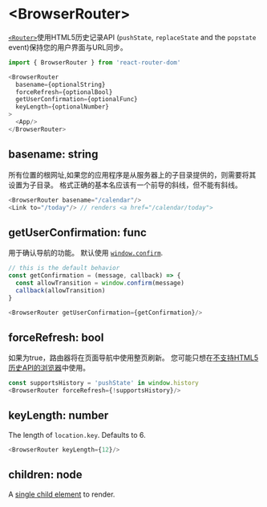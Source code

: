 # &lt;BrowserRouter>

[`<Router>`](../../../react-router/docs/api/Router.md)使用HTML5历史记录API (`pushState`, `replaceState` and the `popstate` event)保持您的用户界面与URL同步。

```js
import { BrowserRouter } from 'react-router-dom'

<BrowserRouter
  basename={optionalString}
  forceRefresh={optionalBool}
  getUserConfirmation={optionalFunc}
  keyLength={optionalNumber}
>
  <App/>
</BrowserRouter>
```

## basename: string

所有位置的根网址,如果您的应用程序是从服务器上的子目录提供的，则需要将其设置为子目录。 格式正确的基本名应该有一个前导的斜线，但不能有斜线。

```js
<BrowserRouter basename="/calendar"/>
<Link to="/today"/> // renders <a href="/calendar/today">
```

## getUserConfirmation: func

用于确认导航的功能。 默认使用 [`window.confirm`](https://developer.mozilla.org/en-US/docs/Web/API/Window/confirm).

```js
// this is the default behavior
const getConfirmation = (message, callback) => {
  const allowTransition = window.confirm(message)
  callback(allowTransition)
}

<BrowserRouter getUserConfirmation={getConfirmation}/>
```

## forceRefresh: bool

如果为true，路由器将在页面导航中使用整页刷新。 您可能只想在[不支持HTML5历史API的浏览器](http://caniuse.com/#feat=history)中使用。

```js
const supportsHistory = 'pushState' in window.history
<BrowserRouter forceRefresh={!supportsHistory}/>
```

## keyLength: number

The length of `location.key`. Defaults to 6.

```js
<BrowserRouter keyLength={12}/>
```

## children: node

A [single child element](https://facebook.github.io/react/docs/react-api.html#react.children.only) to render.
